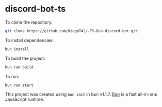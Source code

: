 # discord-bot-ts

To clone the repository:

```bash
git clone https://github.com/DiegoT4l/-TS-Bun-discord-bot.git
```

To install dependencies:

```bash
bun install
```

To build the project:

```bash
bun run build
```

To run:

```bash
bun run start
```

This project was created using `bun init` in bun v1.1.7. [Bun](https://bun.sh) is a fast all-in-one JavaScript runtime.
